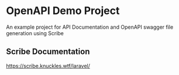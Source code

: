 # OpenAPI Demo Project

An example project for API Documentation and OpenAPI swagger file generation using Scribe

## Scribe Documentation

https://scribe.knuckles.wtf/laravel/


